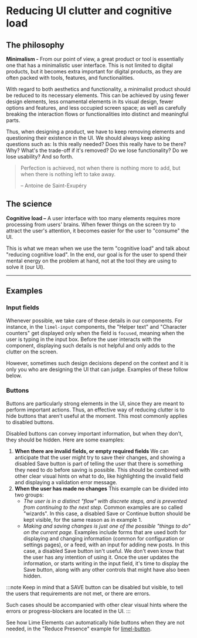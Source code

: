 # Reducing UI clutter and cognitive load

## The philosophy
**Minimalism -** From our point of view, a great product or tool is essentially one that has a minimalistic user interface. This is not limited to digital products, but it becomes extra important for digital products, as they are often packed with tools, features, and functionalities.

With regard to both aesthetics and functionality, a minimalist product should be reduced to its necessary elements. This can be achieved by using fewer design elements, less ornamental elements in its visual design, fewer options and features, and less occupied screen space; as well as carefully breaking the interaction flows or functionalities into distinct and meaningful parts.

Thus, when designing a product, we have to keep removing elements and questioning their existence in the UI. We should always keep asking questions such as: Is this really needed? Does this really have to be there? Why? What's the trade-off if it's removed? Do we lose functionality? Do we lose usability? And so forth.
> Perfection is achieved, not when there is nothing more to add, but when there is nothing left to take away.
>
> – Antoine de Saint-Exupéry

## The science
**Cognitive load –** A user interface with too many elements requires more processing from users' brains. When fewer things on the screen try to attract the user's attention, it becomes easier for the user to "consume" the UI.

This is what we mean when we use the term "cognitive load" and talk about "reducing cognitive load". In the end, our goal is for the user to spend their mental energy on the problem at hand, not at the tool they are using to solve it (our UI).
*****
## Examples

### Input fields
Whenever possible, we take care of these details in our components. For instance, in the `limel-input` components, the "Helper text" and "Character counters" get displayed only when the field is `focused`, meaning when the user is typing in the input box. Before the user interacts with the component, displaying such details is not helpful and only adds to the clutter on the screen.

<!-- <limel-example-input-field-text></limel-example-input-field-text> -->
<!--
NOTE: this example below is almost a duplicate of the example above.
Because here we need the example to have a white background due to our
lack of support for dark mode. When we have proper support
for dark mode in lime elements, this example and its CSS can be deleted.
Instead of this 👇, we can use that 👆 again. / Kia
-->
<limel-example-input-field-text-decluttering-guidelines></limel-example-input-field-text-decluttering-guidelines>

However, sometimes such design decisions depend on the context and it is only you who are designing the UI that can judge. Examples of these follow below.

### Buttons
Buttons are particularly strong elements in the UI, since they are meant to perform important actions. Thus, an effective way of reducing clutter is to hide buttons that aren't useful at the moment. This most commonly applies to disabled buttons.

Disabled buttons can convey important information, but when they don't, they should be hidden. Here are some examples:

1. **When there are invalid fields, or empty required fields**
   We can anticipate that the user might try to save their changes, and showing a disabled Save button is part of telling the user that there is something they need to do before saving is possible. This should be combined with other clear visual hints on what to do, like highlighting the invalid field and displaying a validation error message.
2. **When the user has made no changes**
   This example can be divided into two groups:
   - *The user is in a distinct "flow" with discrete steps, and is prevented from continuing to the next step.* Common examples are so called "wizards". In this case, a disabled Save or Continue button should be kept visible, for the same reason as in example 1.
   - *Making and saving changes is just one of the possible "things to do" on the current page.* Examples include forms that are used both for displaying and changing information (common for configuration or settings pages), or a feed, with an input for adding new posts. In this case, a disabled Save button isn't useful. We don't even know that the user has any intention of using it. Once the user updates the information, or starts writing in the input field, it's time to display the Save button, along with any other controls that might have also been hidden.

:::note
Keep in mind that a SAVE button can be disabled but visible, to tell the
users that requirements are not met, or there are errors.

Such cases should be accompanied with other clear visual hints where the
errors or progress-blockers are located in the UI.
:::

See how Lime Elements can automatically hide buttons when they are not needed, in the "Reduce Presence" example for [limel-button](#/component/limel-button/).
